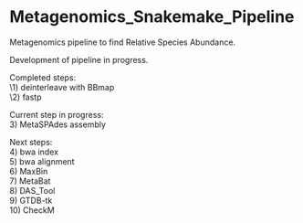 # Metagenomics_Snakemake_Pipeline
Metagenomics pipeline to find Relative Species Abundance. 
  
  
Development of pipeline in progress.  
  
Completed steps:  
\1) deinterleave with BBmap  
\2) fastp  
  
Current step in progress:   
3) MetaSPAdes assembly  

Next steps:  
4) bwa index   
5) bwa alignment   
6) MaxBin   
7) MetaBat   
8) DAS_Tool   
9) GTDB-tk   
10) CheckM   

  
